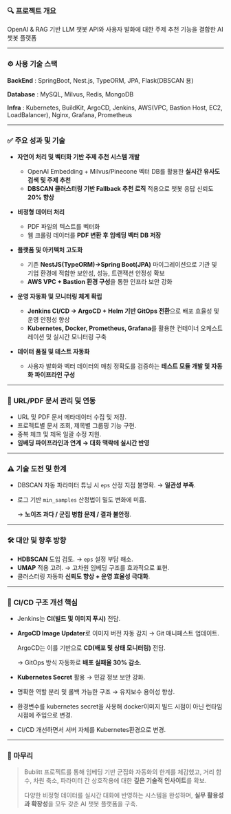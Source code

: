 ### 🔍 **프로젝트 개요**

OpenAI & RAG 기반 LLM 챗봇 API와 사용자 발화에 대한 주제 추천 기능을 결합한 AI 챗봇 플랫폼

---

### ⚙️ 사용 기술 스택
**BackEnd** : SpringBoot, Nest.js, TypeORM, JPA, Flask(DBSCAN 용)

**Database** : MySQL, Milvus, Redis, MongoDB

**Infra** : Kubernetes, BuildKit, ArgoCD, Jenkins, AWS(VPC, Bastion Host, EC2, LoadBalancer), Nginx, Grafana, Prometheus

---

### ✅ **주요 성과 및 기술**

- **자연어 처리 및 벡터화 기반 주제 추천 시스템 개발**  
  - OpenAI Embedding + Milvus/Pinecone 벡터 DB를 활용한 **실시간 유사도 검색 및 주제 추천**  
  - **DBSCAN 클러스터링 기반 Fallback 추천 로직** 적용으로 챗봇 응답 신뢰도 **20% 향상**

- **비정형 데이터 처리**  
  - PDF 파일의 텍스트를 벡터화
  - 웹 크롤링 데이터를 **PDF 변환 후 임베딩 벡터 DB 저장**  

- **플랫폼 및 아키텍처 고도화**  
  -  기존 **NestJS(TypeORM)->Spring Boot(JPA)** 마이그레이션으로 기관 및 기업 환경에 적합한 보안성, 성능, 트랜잭션 안정성 확보  
  - **AWS VPC + Bastion 환경 구성**을 통한 인프라 보안 강화

- **운영 자동화 및 모니터링 체계 확립**  
  - **Jenkins CI/CD → ArgoCD + Helm 기반 GitOps 전환**으로 배포 효율성 및 운영 안정성 향상  
  - **Kubernetes, Docker, Prometheus, Grafana**를 활용한 컨테이너 오케스트레이션 및 실시간 모니터링 구축

- **데이터 품질 및 테스트 자동화**  
  - 사용자 발화와 벡터 데이터의 매칭 정확도를 검증하는 **테스트 모듈 개발 및 자동화 파이프라인 구성**

---

### 📂 **URL/PDF 문서 관리 및 연동**

- URL 및 PDF 문서 메타데이터 수집 및 저장.
- 프로젝트별 문서 조회, 제목별 그룹핑 기능 구현.
- 중복 체크 및 제목 일괄 수정 지원.
- **임베딩 파이프라인과 연계 → 대화 맥락에 실시간 반영**

---

### ⚠️ **기술 도전 및 한계**

- DBSCAN 자동 파라미터 튜닝 시 `eps` 산정 지점 불명확. → **일관성 부족**.
- 로그 기반 `min_samples` 산정법이 밀도 변화에 미흡.
    
    → **노이즈 과다 / 군집 병합 문제 / 결과 불안정**.
    

---

### 🛠️ **대안 및 향후 방향**

- **HDBSCAN** 도입 검토. → `eps` 설정 부담 해소.
- **UMAP** 적용 고려. → 고차원 임베딩 구조를 효과적으로 표현.
- 클러스터링 자동화 **신뢰도 향상 + 운영 효율성 극대화**.

---

### 🔁 **CI/CD 구조 개선 핵심**

- Jenkins는 **CI(빌드 및 이미지 푸시)** 전담.
- **ArgoCD Image Updater**로 이미지 버전 자동 감지 → Git 매니페스트 업데이트.
    
    ArgoCD는 이를 기반으로 **CD(배포 및 상태 모니터링)** 전담.
    
    → GitOps 방식 자동화로 **배포 실패율 30% 감소**.
    
- **Kubernetes Secret** 활용 → 민감 정보 보안 강화.
- 명확한 역할 분리 및 롤백 가능한 구조 → 유지보수 용이성 향상.
- 환경변수를 kubernetes secret을 사용해 docker이미지 빌드 시점이 아닌 런타임 시점에 주입으로 변경.
- CI/CD 개선하면서 서버 자체를 Kubernetes환경으로 변경.

---

### 🧩 **마무리**

> Bublitt 프로젝트를 통해 임베딩 기반 군집화 자동화의 한계를 체감했고,
> 거리 함수, 차원 축소, 파라미터 간 상호작용에 대한 **깊은 기술적 인사이트**를 확보.
> 
> 다양한 비정형 데이터를 실시간 대화에 반영하는 시스템을 완성하며,
> **실무 활용성과 확장성**을 모두 갖춘 AI 챗봇 플랫폼을 구축.
>